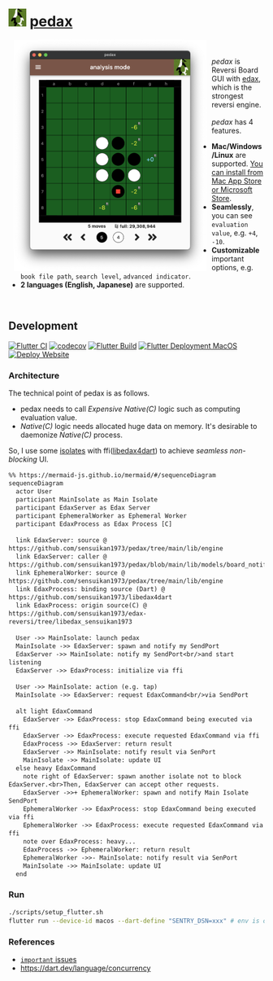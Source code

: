 <h1>
<img src="https://github.com/sensuikan1973/pedax/blob/main/assets/images/pedax_logo.png?raw=true" alt="pedax_logo" height="35"/>
<a href="https://sensuikan1973.github.io/pedax/">pedax</a>
</h1>

<img align="left" src="https://raw.githubusercontent.com/sensuikan1973/pedax/main/website/static/img/en/analysis_mode_board_view.png" alt="screenshot_macos" width="380" hspace="10">
<div>
  <br/>
  <br/>
  <em>pedax</em> is Reversi Board GUI with <a href="https://github.com/sensuikan1973/edax-reversi">edax</a>, which is the strongest reversi engine.
  <br/>
  <br/>
  <em>pedax</em> has 4 features.
  <ul>
    <li>
      <b>Mac/Windows/Linux</b> are supported. <a href="https://sensuikan1973.github.io/pedax/">You can install from Mac App Store or Microsoft Store</a>.
    </li>
    <li>
      <b>Seamlessly</b>, you can see <code>evaluation value</code>, e.g. <code>+4</code>, <code>-10</code>.
    </li>
    <li>
      <b>Customizable</b> important options, e.g. <code>book file path</code>, <code>search level</code>, <code>advanced indicator</code>.
    </li>
    <li>
      <b>2 languages (English, Japanese)</b> are supported.
    </li>
  </ul>
</div>
<br clear="all">

## Development

[![Flutter CI](https://github.com/sensuikan1973/pedax/actions/workflows/flutter_ci.yaml/badge.svg)](https://github.com/sensuikan1973/pedax/actions/workflows/flutter_ci.yaml)
[![codecov](https://codecov.io/gh/sensuikan1973/pedax/branch/main/graph/badge.svg?token=DoMWFhOPN3)](https://codecov.io/gh/sensuikan1973/pedax)
[![Flutter Build](https://github.com/sensuikan1973/pedax/actions/workflows/flutter_build.yaml/badge.svg)](https://github.com/sensuikan1973/pedax/actions/workflows/flutter_build.yaml)
[![Flutter Deployment MacOS](https://github.com/sensuikan1973/pedax/actions/workflows/deploy_macos.yaml/badge.svg?event=release)](https://github.com/sensuikan1973/pedax/actions/workflows/deploy_macos.yaml)
[![Deploy Website](https://github.com/sensuikan1973/pedax/actions/workflows/deploy_website.yaml/badge.svg)](https://github.com/sensuikan1973/pedax/actions/workflows/deploy_website.yaml)

### Architecture

The technical point of pedax is as follows.

- pedax needs to call _Expensive_ _Native(C)_ logic such as computing evaluation value.
- _Native(C)_ logic needs allocated huge data on memory. It's desirable to daemonize _Native(C)_ process.

So, I use some [isolates](https://dart.dev/language/isolates) with ffi([libedax4dart](https://github.com/sensuikan1973/libedax4dart)) to achieve _seamless non-blocking_ UI.

```mermaid
%% https://mermaid-js.github.io/mermaid/#/sequenceDiagram
sequenceDiagram
  actor User
  participant MainIsolate as Main Isolate
  participant EdaxServer as Edax Server
  participant EphemeralWorker as Ephemeral Worker
  participant EdaxProcess as Edax Process [C]

  link EdaxServer: source @ https://github.com/sensuikan1973/pedax/tree/main/lib/engine
  link EdaxServer: caller @ https://github.com/sensuikan1973/pedax/blob/main/lib/models/board_notifier.dart
  link EphemeralWorker: source @ https://github.com/sensuikan1973/pedax/tree/main/lib/engine
  link EdaxProcess: binding source (Dart) @ https://github.com/sensuikan1973/libedax4dart
  link EdaxProcess: origin source(C) @ https://github.com/sensuikan1973/edax-reversi/tree/libedax_sensuikan1973

  User ->> MainIsolate: launch pedax
  MainIsolate ->> EdaxServer: spawn and notify my SendPort
  EdaxServer ->> MainIsolate: notify my SendPort<br/>and start listening
  EdaxServer ->> EdaxProcess: initialize via ffi

  User ->> MainIsolate: action (e.g. tap)
  MainIsolate ->> EdaxServer: request EdaxCommand<br/>via SendPort

  alt light EdaxCommand
    EdaxServer ->> EdaxProcess: stop EdaxCommand being executed via ffi
    EdaxServer ->> EdaxProcess: execute requested EdaxCommand via ffi
    EdaxProcess ->> EdaxServer: return result
    EdaxServer ->> MainIsolate: notify result via SenPort
    MainIsolate ->> MainIsolate: update UI
  else heavy EdaxCommand
    note right of EdaxServer: spawn another isolate not to block EdaxServer.<br>Then, EdaxServer can accept other requests.
    EdaxServer ->>+ EphemeralWorker: spawn and notify Main Isolate SendPort
    EphemeralWorker ->> EdaxProcess: stop EdaxCommand being executed via ffi
    EphemeralWorker ->> EdaxProcess: execute requested EdaxCommand via ffi
    note over EdaxProcess: heavy...
    EdaxProcess ->> EphemeralWorker: return result
    EphemeralWorker ->>- MainIsolate: notify result via SenPort
    MainIsolate ->> MainIsolate: update UI
  end
```

### Run

```sh
./scripts/setup_flutter.sh
flutter run --device-id macos --dart-define "SENTRY_DSN=xxx" # env is optional
```

### References
- [`important` issues](https://github.com/sensuikan1973/pedax/issues?q=label%3Aimportant+sort%3Acreated-desc)
- https://dart.dev/language/concurrency
